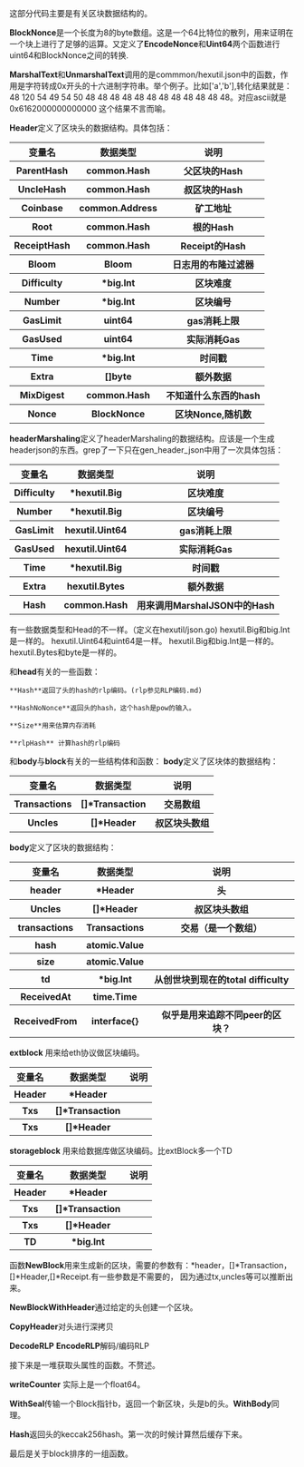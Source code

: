这部分代码主要是有关区块数据结构的。

**BlockNonce**是一个长度为8的byte数组。这是一个64比特位的散列，用来证明在一个块上进行了足够的运算。又定义了**EncodeNonce**和**Uint64**两个函数进行uint64和BlockNonce之间的转换.

**MarshalText**和**UnmarshalText**调用的是commmon/hexutil.json中的函数，作用是字符转成0x开头的十六进制字符串。举个例子。比如['a','b'],转化结果就是：48 120 54 49 54 50 48 48 48 48 48 48 48 48 48 48 48 48。对应ascii就是0x6162000000000000 这个结果不言而喻。

**Header**定义了区块头的数据结构。具体包括：

<table>
        <tr>
            <th>变量名</th>
            <th>数据类型</th>
            <th>说明</th>
        </tr>
        <tr>
            <th>ParentHash</th>
            <th>common.Hash</th>
            <th>父区块的Hash</th>
        </tr>
        <tr>
            <th>UncleHash</th>
            <th>common.Hash</th>
            <th>叔区块的Hash</th>
        </tr>
        <tr>
            <th>Coinbase</th>
            <th>common.Address</th>
            <th>矿工地址</th>
        </tr>
        <tr>
            <th>Root</th>
            <th>common.Hash</th>
            <th>根的Hash</th>
        </tr>
        <tr>
            <th>ReceiptHash</th>
            <th>common.Hash</th>
            <th>Receipt的Hash</th>
        </tr>
        <tr>
            <th>Bloom</th>
            <th>Bloom</th>
            <th>日志用的布隆过滤器</th>
        </tr>
        <tr>
            <th>Difficulty</th>
            <th>*big.Int</th>
            <th>区块难度</th>
        </tr>
        <tr>
            <th>Number</th>
            <th>*big.Int</th>
            <th>区块编号</th>
        </tr>
        <tr>
            <th>GasLimit</th>
            <th>uint64</th>
            <th>gas消耗上限</th>
        </tr>
        <tr>
            <th>GasUsed</th>
            <th>uint64</th>
            <th>实际消耗Gas</th>
        </tr>
        <tr>
            <th>Time</th>
            <th>*big.Int</th>
            <th>时间戳</th>
        </tr>
        <tr>
            <th>Extra</th>
            <th>[]byte </th>
            <th>额外数据</th>
        </tr>
        <tr>
            <th>MixDigest</th>
            <th>common.Hash</th>
            <th>不知道什么东西的hash</th>
        </tr>
        <tr>
            <th>Nonce</th>
            <th>BlockNonce</th>
            <th>区块Nonce,随机数</th>
        </tr>
</table>

**headerMarshaling**定义了headerMarshaling的数据结构。应该是一个生成headerjson的东西。grep了一下只在gen_header_json中用了一次具体包括：
<table>
        <tr>
            <th>变量名</th>
            <th>数据类型</th>
            <th>说明</th>
        </tr>
        <tr>
            <th>Difficulty</th>
            <th>*hexutil.Big</th>
            <th>区块难度</th>
        </tr>
        <tr>
            <th>Number</th>
            <th>*hexutil.Big</th>
            <th>区块编号</th>
        </tr>
        <tr>
            <th>GasLimit</th>
            <th>hexutil.Uint64</th>
            <th>gas消耗上限</th>
        </tr>
        <tr>
            <th>GasUsed</th>
            <th>hexutil.Uint64</th>
            <th>实际消耗Gas</th>
        </tr>
         <tr>
            <th>Time</th>
            <th>*hexutil.Big</th>
            <th>时间戳</th>
        </tr>
        <tr>
            <th>Extra</th>
            <th>hexutil.Bytes </th>
            <th>额外数据</th>
        </tr>
        <tr>
            <th>Hash</th>
            <th>common.Hash </th>
            <th>用来调用MarshalJSON中的Hash</th>
        </tr>
</table>
有一些数据类型和Head的不一样。（定义在hexutil/json.go)
hexutil.Big和big.Int是一样的。
hexutil.Uint64和uint64是一样。
hexutil.Big和big.Int是一样的。
hexutil.Bytes和byte是一样的。


和**head**有关的一些函数：

    **Hash**返回了头的hash的rlp编码。(rlp参见RLP编码.md)

    **HashNoNonce**返回头的hash，这个hash是pow的输入。

    **Size**用来估算内存消耗

    **rlpHash** 计算hash的rlp编码

和**body**与**block**有关的一些结构体和函数：
**body**定义了区块体的数据结构：

<table>
        <tr>
            <th>变量名</th>
            <th>数据类型</th>
            <th>说明</th>
        </tr>
        <tr>
            <th>Transactions</th>
            <th>[]*Transaction</th>
            <th>交易数组</th>
        </tr>
        <tr>
            <th>Uncles</th>
            <th>[]*Header</th>
            <th>叔区块头数组</th>
        </tr>
</table>

**body**定义了区块的数据结构：
<table>
        <tr>
            <th>变量名</th>
            <th>数据类型</th>
            <th>说明</th>
        </tr>
        <tr>
            <th>header</th>
            <th>*Header</th>
            <th>头</th>
        </tr>
        <tr>
            <th>Uncles</th>
            <th>[]*Header</th>
            <th>叔区块头数组</th>
        </tr>
        <tr>
            <th>transactions</th>
            <th>Transactions</th>
            <th>交易（是一个数组）</th>
        </tr>
        <tr>
            <th>hash</th>
            <th>atomic.Value</th>
            <th></th>
        </tr>
        <tr>
            <th>size</th>
            <th>atomic.Value</th>
            <th></th>
        </tr>
        <tr>
            <th>td</th>
            <th>*big.Int</th>
            <th>从创世块到现在的total difficulty</th>
        </tr>
        <tr>
            <th>ReceivedAt</th>
            <th>time.Time</th>
            <th></th>
        </tr>
        <tr>
            <th>ReceivedFrom</th>
            <th>interface{}</th>
            <th>似乎是用来追踪不同peer的区块？</th>
        </tr>
</table>

**extblock** 用来给eth协议做区块编码。
<table>
        <tr>
            <th>变量名</th>
            <th>数据类型</th>
            <th>说明</th>
        </tr>
        <tr>
            <th>Header</th>
            <th>*Header</th>
            <th></th>
        </tr>
        <tr>
            <th>Txs</th>
            <th>[]*Transaction</th>
            <th></th>
        </tr>
        <tr>
            <th>Txs</th>
            <th>[]*Header</th>
            <th></th>
        </tr>
</table>

**storageblock** 用来给数据库做区块编码。比extBlock多一个TD
<table>
        <tr>
            <th>变量名</th>
            <th>数据类型</th>
            <th>说明</th>
        </tr>
        <tr>
            <th>Header</th>
            <th>*Header</th>
            <th></th>
        </tr>
        <tr>
            <th>Txs</th>
            <th>[]*Transaction</th>
            <th></th>
        </tr>
        <tr>
            <th>Txs</th>
            <th>[]*Header</th>
            <th></th>
        </tr>
        <tr>
            <th>TD</th>
            <th>*big.Int</th>
            <th></th>
        </tr>
</table>

函数**NewBlock**用来生成新的区块，需要的参数有：*header，[]*Transaction，[]*Header,[]*Receipt.有一些参数是不需要的， 因为通过tx,uncles等可以推断出来。

**NewBlockWithHeader**通过给定的头创建一个区块。

**CopyHeader**对头进行深拷贝

**DecodeRLP** **EncodeRLP**解码/编码RLP

接下来是一堆获取头属性的函数。不赘述。

**writeCounter** 实际上是一个float64。

**WithSeal**传输一个Block指针b，返回一个新区块，头是b的头。**WithBody**同理。

**Hash**返回头的keccak256hash。第一次的时候计算然后缓存下来。


最后是关于block排序的一组函数。

